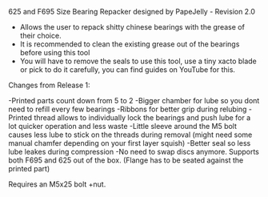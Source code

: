 625 and F695 Size Bearing Repacker designed by PapeJelly - Revision 2.0

*  Allows the user to repack shitty chinese bearings with the grease of their choice.
*  It is recommended to clean the existing grease out of the bearings before using this tool
*  You will have to remove the seals to use this tool, use a tiny xacto blade or pick to do it carefully, you can find guides on YouTube for this.

Changes from Release 1:

-Printed parts count down from 5 to 2
-Bigger chamber for lube so you dont need to refill every few bearings
-Ribbons for better grip during relubing
-Printed thread allows to individually lock the bearings and push lube for a lot quicker operation and less waste
-Little sleeve around the M5 bolt causes less lube to stick on the threads during removal (might need some manual chamfer depending on your first layer squish)
-Better seal so less lube leakes during compression
-No need to swap discs anymore. Supports both F695 and 625 out of the box. (Flange has to be seated against the printed part)


Requires an M5x25 bolt +nut.